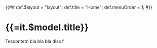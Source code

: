 {{##
    def.$layout = "layout";
    def.title = "Home";
    def.menuOrder = 1;
 #}}

# {{=it.$model.title}}

Tescontetn bla bla bla dlss f
